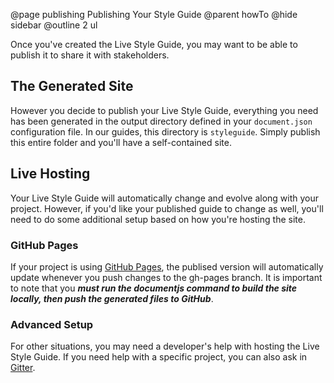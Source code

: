 @page publishing Publishing Your Style Guide
@parent howTo
@hide sidebar
@outline 2 ul

Once you've created the Live Style Guide, you may want to be able to publish it to share it with stakeholders.

## The Generated Site

However you decide to publish your Live Style Guide, everything you need has been generated in the output directory defined in your `document.json` configuration file. In our guides, this directory is `styleguide`. Simply publish this entire folder and you'll have a self-contained site.

## Live Hosting

Your Live Style Guide will automatically change and evolve along with your project. However, if you'd like your published guide to change as well, you'll need to do some additional setup based on how you're hosting the site.

### GitHub Pages

If your project is using [GitHub Pages](https://pages.github.com/), the publised version will automatically update whenever you push changes to the gh-pages branch. It is important to note that you ***must run the documentjs command to build the site locally, then push the generated files to GitHub***.

### Advanced Setup

For other situations, you may need a developer's help with hosting the Live Style Guide. If you need help with a specific project, you can also ask in [Gitter](gitter.im/bitovi/documentjs).